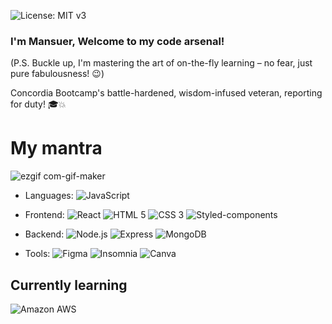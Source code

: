![License: MIT v3](https://img.shields.io/badge/Developer-FullStack-red.svg)

### I'm Mansuer, Welcome to my code arsenal!
(P.S. Buckle up, I'm mastering the art of on-the-fly learning – no fear, just pure fabulousness! 😉)

Concordia Bootcamp's battle-hardened, wisdom-infused veteran, reporting for duty! 🎓💥

<h1>My mantra</h1>

![ezgif com-gif-maker](https://github.com/Mansurmohamed/Mansurmohamed/assets/77082103/35f1e78f-f7b3-4ef7-a26c-aaed091da80c)



- Languages:
  ![JavaScript](https://img.shields.io/badge/-JavaScript-000?&logo=javascript)


- Frontend:
  ![React](https://img.shields.io/badge/-React-000?&logo=react)
  ![HTML 5](https://img.shields.io/badge/-HTML%205-000?&logo=html5)
  ![CSS 3](https://img.shields.io/badge/-CSS%203-000?&logo=css3)
  ![Styled-components](https://img.shields.io/badge/-Styled%20components-000?&logo=styled-components)

- Backend:
  ![Node.js](https://img.shields.io/badge/-Node.js-000?&logo=node.js)
  ![Express](https://img.shields.io/badge/-Express-000?&logo=express)
  ![MongoDB](https://img.shields.io/badge/-MongoDB-000?&logo=mongodb)


- Tools:
  ![Figma](https://img.shields.io/badge/-Figma-000?&logo=figma)
  ![Insomnia](https://img.shields.io/badge/-Insomnia-000?&logo=insomnia)
  ![Canva](https://img.shields.io/badge/-Canva-000?&logo=canva)

## Currently learning
 ![Amazon AWS](https://img.shields.io/badge/-AWS-000?&logo=amazon-aws)


